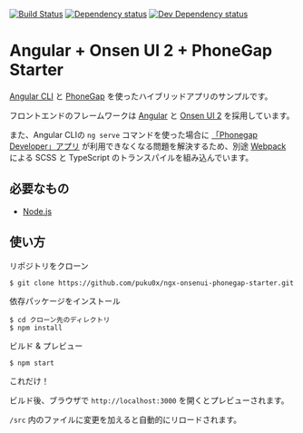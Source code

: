 [![Build Status][travis-ci-image]][travis-ci-url]
[![Dependency status][david-dm-image]][david-dm-url]
[![Dev Dependency status][david-dm-dev-image]][david-dm-dev-url]
# Angular + Onsen UI 2 + PhoneGap Starter

[Angular CLI](https://cli.angular.io/) と [PhoneGap](http://phonegap.com/) を使ったハイブリッドアプリのサンプルです。

フロントエンドのフレームワークは [Angular](https://angular.io/) と [Onsen UI 2](https://onsen.io/) を採用しています。

また、Angular CLIの `ng serve` コマンドを使った場合に [「Phonegap Developer」アプリ](http://docs.phonegap.com/getting-started/2-install-mobile-app/) が利用できなくなる問題を解決するため、別途 [Webpack](https://webpack.github.io/) による SCSS と TypeScript のトランスパイルを組み込んでいます。

## 必要なもの
- [Node.js](https://nodejs.org/)

## 使い方
リポジトリをクローン
```
$ git clone https://github.com/puku0x/ngx-onsenui-phonegap-starter.git
```

依存パッケージをインストール
```
$ cd クローン先のディレクトリ
$ npm install
```

ビルド & プレビュー
```
$ npm start
```
これだけ！

ビルド後、ブラウザで `http://localhost:3000` を開くとプレビューされます。

`/src` 内のファイルに変更を加えると自動的にリロードされます。


[travis-ci-url]: http://travis-ci.org/puku0x/ngx-onsenui-phonegap-starter
[travis-ci-image]: https://travis-ci.org/puku0x/ngx-onsenui-phonegap-starter.svg?branch=master
[david-dm-url]:https://david-dm.org/puku0x/ngx-onsenui-phonegap-starter
[david-dm-image]:https://david-dm.org/puku0x/angx-onsenui-phonegap-starter.svg
[david-dm-dev-url]:https://david-dm.org/puku0x/ngx-onsenui-phonegap-starter?type=dev
[david-dm-dev-image]:https://david-dm.org/puku0x/ngx-onsenui-phonegap-starter/dev-status.svg
